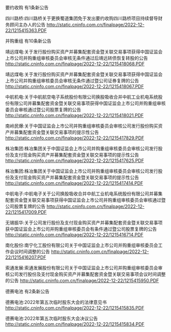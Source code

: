 要约收购 有1条新公告 

四川路桥:四川路桥关于更换蜀道集团免于发出要约收购四川路桥项目持续督导财务顾问主办人的公告 http://static.cninfo.com.cn/finalpage/2022-12-22/1215415363.PDF 

并购重组 有10条新公告 

靖远煤电:关于发行股份购买资产并募集配套资金暨关联交易事项获得中国证监会上市公司并购重组审核委员会审核无条件通过后靖远转债恢复转股的公告 http://static.cninfo.com.cn/finalpage/2022-12-22/1215418068.PDF 

靖远煤电:关于发行股份购买资产并募集配套资金暨关联交易事项获得中国证监会上市公司并购重组审核委员会审核无条件通过暨公司证券复牌的公告 http://static.cninfo.com.cn/finalpage/2022-12-22/1215418067.PDF 

中航机电:关于中航航空电子系统股份有限公司换股吸收合并中航工业机电系统股份有限公司并募集配套资金暨关联交易事项获得中国证监会上市公司并购重组审核委员会审核通过暨公司股票复牌的公告 http://static.cninfo.com.cn/finalpage/2022-12-22/1215418021.PDF 

南岭民爆:关于中国证监会上市公司并购重组审核委员会审核公司发行股份购买资产并募集配套资金暨关联交易事项的提示性公告 http://static.cninfo.com.cn/finalpage/2022-12-22/1215417829.PDF 

株冶集团:株冶集团关于中国证监会上市公司并购重组审核委员会审核公司发行股份及支付现金购买资产并募集配套资金暨关联交易事项的提示性公告 http://static.cninfo.com.cn/finalpage/2022-12-22/1215417625.PDF 

株冶集团:株冶集团关于中国证监会上市公司并购重组审核委员会审核公司发行股份及支付现金购买资产并募集配套资金暨关联交易事项的提示性公告 http://static.cninfo.com.cn/finalpage/2022-12-22/1215417414.PDF 

中航电子:中航电子关于公司换股吸收合并中航工业机电系统股份有限公司并募集配套资金暨关联交易事项获得中国证监会上市公司并购重组审核委员会审核通过暨公司股票复牌的公告 http://static.cninfo.com.cn/finalpage/2022-12-22/1215417009.PDF 

无锡振华:关于公司发行股份及支付现金购买资产并募集配套资金暨关联交易事项获中国证监会上市公司并购重组审核委员会有条件通过暨公司股票复牌的公告 http://static.cninfo.com.cn/finalpage/2022-12-22/1215416714.PDF 

南化股份:南宁化工股份有限公司关于中国证监会上市公司并购重组审核委员会工作会议时间调整的公告 http://static.cninfo.com.cn/finalpage/2022-12-22/1215416207.PDF 

索通发展:索通发展股份有限公司关于中国证监会上市公司并购重组审核委员会审核公司发行股份及支付现金购买资产并募集配套资金暨关联交易事项会议时间调整的公告 http://static.cninfo.com.cn/finalpage/2022-12-22/1215415950.PDF 

德赛电池 有2条新公告 

德赛电池:2022年第五次临时股东大会的法律意见书 http://static.cninfo.com.cn/finalpage/2022-12-22/1215415835.PDF 

德赛电池:2022年第五次临时股东大会决议公告 http://static.cninfo.com.cn/finalpage/2022-12-22/1215415834.PDF 

